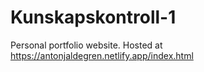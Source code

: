 # Kunskapskontroll-1
Personal portfolio website.
Hosted at https://antonjaldegren.netlify.app/index.html

